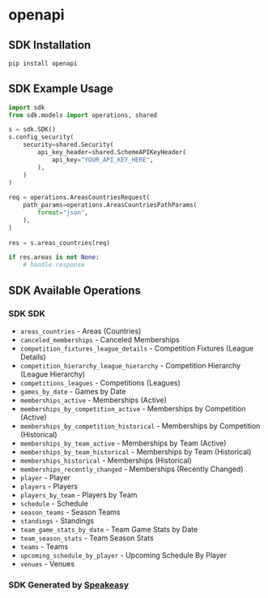 # openapi

<!-- Start SDK Installation -->
## SDK Installation

```bash
pip install openapi
```
<!-- End SDK Installation -->

## SDK Example Usage
<!-- Start SDK Example Usage -->
```python
import sdk
from sdk.models import operations, shared

s = sdk.SDK()
s.config_security(
    security=shared.Security(
        api_key_header=shared.SchemeAPIKeyHeader(
            api_key="YOUR_API_KEY_HERE",
        ),
    )
)
    
req = operations.AreasCountriesRequest(
    path_params=operations.AreasCountriesPathParams(
        format="json",
    ),
)
    
res = s.areas_countries(req)

if res.areas is not None:
    # handle response
```
<!-- End SDK Example Usage -->

<!-- Start SDK Available Operations -->
## SDK Available Operations

### SDK SDK

* `areas_countries` - Areas (Countries)
* `canceled_memberships` - Canceled Memberships
* `competition_fixtures_league_details` - Competition Fixtures (League Details)
* `competition_hierarchy_league_hierarchy` - Competition Hierarchy (League Hierarchy)
* `competitions_leagues` - Competitions (Leagues)
* `games_by_date` - Games by Date
* `memberships_active` - Memberships (Active)
* `memberships_by_competition_active` - Memberships by Competition (Active)
* `memberships_by_competition_historical` - Memberships by Competition (Historical)
* `memberships_by_team_active` - Memberships by Team (Active)
* `memberships_by_team_historical` - Memberships by Team (Historical)
* `memberships_historical` - Memberships (Historical)
* `memberships_recently_changed` - Memberships (Recently Changed)
* `player` - Player
* `players` - Players
* `players_by_team` - Players by Team
* `schedule` - Schedule
* `season_teams` - Season Teams
* `standings` - Standings
* `team_game_stats_by_date` - Team Game Stats by Date
* `team_season_stats` - Team Season Stats
* `teams` - Teams
* `upcoming_schedule_by_player` - Upcoming Schedule By Player
* `venues` - Venues

<!-- End SDK Available Operations -->

### SDK Generated by [Speakeasy](https://docs.speakeasyapi.dev/docs/using-speakeasy/client-sdks)
